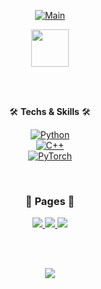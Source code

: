 <div align="center">

[![Main](https://capsule-render.vercel.app/api?type=venom&height=300&text=Kim_%20Dohoon&textBg=false&fontAlign=50&strokeWidth=0&fontColor=7FAAFF&theme=tokyonight)](#)

<a href="https://kdh-yu.github.io/">
    <img src="https://img.shields.io/badge/CV-BBDDE5?style=for-the-badge&logo=GitBook&logoColor=blue" width="60" height="auto"/>
</a>

<br><br>

🛠 <b>Techs & Skills</b> 🛠

[![Python](https://img.shields.io/badge/Python-3766AB?style=flat-square&logo=Python&logoColor=ffdd54)](https://www.python.org/)  
[![C++](https://img.shields.io/badge/C++-00599C?style=flat-square&logo=C%2B%2B&logoColor=white)](https://learn.microsoft.com/en-us/cpp/?view=msvc-170)  
[![PyTorch](https://img.shields.io/badge/PyTorch-EE4C2C?style=flat-square&logo=PyTorch&logoColor=white)](https://pytorch.org/)

<br>
<h3>📃 <b>Pages</b> 📃</h3>

<a href="#">
    <img src="https://img.shields.io/badge/Github-181717.svg?&style=for-the-badge&logo=GitHub&logoColor=white"/>
</a>
<a href="https://www.instagram.com/kdh.yu/" target="_blank">
    <img src="https://img.shields.io/badge/Instagram-E4405F.svg?&style=for-the-badge&logo=instagram&logoColor=white"/>
</a>
<a href="https://velog.io/@kdh-yu/posts" target="_blank">
    <img src="https://img.shields.io/badge/Velog-20C997.svg?&style=for-the-badge&logo=Velog&logoColor=white"/>
</a>

<br><br>
<div align="center">
    <a href="https://solved.ac/profile/kdhyu" target='_blank'>
        <img src="http://mazassumnida.wtf/api/v2/generate_badge?boj=kdhyu"/>
    </a>
</div>

</div>
